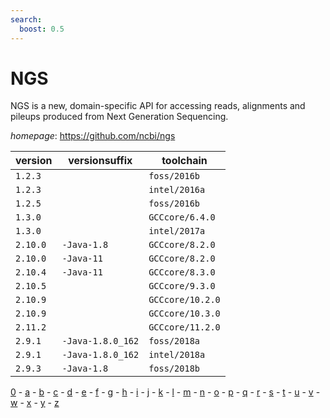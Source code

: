 ```yaml
---
search:
  boost: 0.5
---
```

# NGS

NGS is a new, domain-specific API for accessing reads, alignments and pileups produced from  Next Generation Sequencing.

*homepage*: <https://github.com/ncbi/ngs>

version | versionsuffix | toolchain
--------|---------------|----------
``1.2.3`` |  | ``foss/2016b``
``1.2.3`` |  | ``intel/2016a``
``1.2.5`` |  | ``foss/2016b``
``1.3.0`` |  | ``GCCcore/6.4.0``
``1.3.0`` |  | ``intel/2017a``
``2.10.0`` | ``-Java-1.8`` | ``GCCcore/8.2.0``
``2.10.0`` | ``-Java-11`` | ``GCCcore/8.2.0``
``2.10.4`` | ``-Java-11`` | ``GCCcore/8.3.0``
``2.10.5`` |  | ``GCCcore/9.3.0``
``2.10.9`` |  | ``GCCcore/10.2.0``
``2.10.9`` |  | ``GCCcore/10.3.0``
``2.11.2`` |  | ``GCCcore/11.2.0``
``2.9.1`` | ``-Java-1.8.0_162`` | ``foss/2018a``
``2.9.1`` | ``-Java-1.8.0_162`` | ``intel/2018a``
``2.9.3`` | ``-Java-1.8`` | ``foss/2018b``

[0](../0/index.md) - [a](../a/index.md) - [b](../b/index.md) - [c](../c/index.md) - [d](../d/index.md) - [e](../e/index.md) - [f](../f/index.md) - [g](../g/index.md) - [h](../h/index.md) - [i](../i/index.md) - [j](../j/index.md) - [k](../k/index.md) - [l](../l/index.md) - [m](../m/index.md) - [n](../n/index.md) - [o](../o/index.md) - [p](../p/index.md) - [q](../q/index.md) - [r](../r/index.md) - [s](../s/index.md) - [t](../t/index.md) - [u](../u/index.md) - [v](../v/index.md) - [w](../w/index.md) - [x](../x/index.md) - [y](../y/index.md) - [z](../z/index.md)

